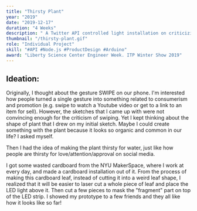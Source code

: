 ```yaml
---
title: "Thirsty Plant"
year: "2019"
date: "2019-12-17"
duration: "4 Weeks"
description: " A Twitter API controlled light installation on criticizing people's addiction of social media."
thumbnail: "/thirsty-plant.gif"
role: "Individual Project"
skill: "#API #Node.js #ProductDesign #Arduino"
award: "Liberty Science Center Engineer Week. ITP Winter Show 2019"
---
```


## Ideation:

Originally, I thought about the gesture SWIPE on our phone. I'm interested how people turned a single gesture into something related to consumerism and promotion (e.g. swipe to watch a Youtube video or get to a link to an item for sell). However, the sketches that I came up with were not convincing enough for the criticism of swiping. Yet I kept thinking about the shape of plant that I drew on my initial sketch. Maybe I could create something with the plant because it looks so organic and common in our life? I asked myself.

Then I had the idea of making the plant thirsty for water, just like how people are thirsty for love/attention/approval on social media.

I got some wasted cardboard from the NYU MakerSpace, where I work at every day, and made a cardboard installation out of it. From the process of making this cardboard leaf, instead of cutting it into a weird leaf shape, I realized that it will be easier to laser cut a whole piece of leaf and place the LED light above it. Then cut a few pieces to mask the "fragment" part on top of the LED strip. I showed my prototype to a few friends and they all like how it looks like so far!
